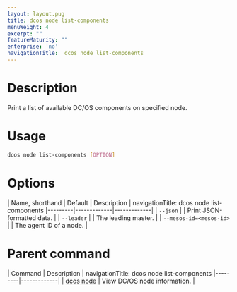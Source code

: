 ```yaml
---
layout: layout.pug
title: dcos node list-components
menuWeight: 4
excerpt: ""
featureMaturity: ""
enterprise: 'no'
navigationTitle:  dcos node list-components
---
```


<!-- This source repo for this topic is https://github.com/dcos/dcos-docs -->

    
# Description
Print a list of available DC/OS components on specified node.

# Usage

```bash
dcos node list-components [OPTION]
```

# Options

| Name, shorthand | Default | Description |
navigationTitle:  dcos node list-components
|---------|-------------|-------------|
| `--json`   |             |  Print JSON-formatted data. |
| `--leader`   |             |  The leading master. |
| `--mesos-id=<mesos-id>`   |             | The agent ID of a node. |

# Parent command

| Command | Description |
navigationTitle:  dcos node list-components
|---------|-------------|
| [dcos node](/docs/1.10/cli/command-reference/dcos-node/) | View DC/OS node information. | 

<!-- # Examples -->

